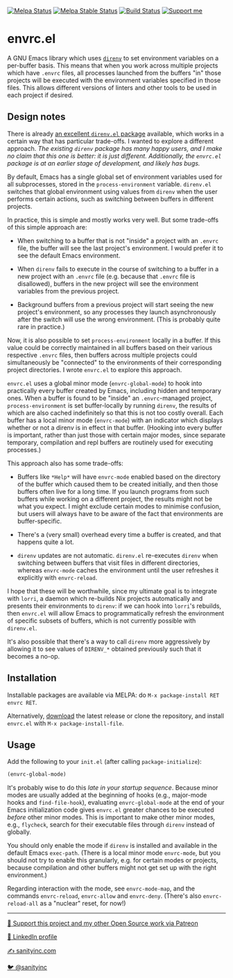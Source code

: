 [![Melpa Status](http://melpa.org/packages/envrc-badge.svg)](https://melpa.org/#/envrc)
[![Melpa Stable Status](http://stable.melpa.org/packages/envrc-badge.svg)](http://stable.melpa.org/#/envrc)
[![Build Status](https://github.com/purcell/envrc/workflows/CI/badge.svg)](https://github.com/purcell/envrc/actions)
<a href="https://www.patreon.com/sanityinc"><img alt="Support me" src="https://img.shields.io/badge/Support%20Me-%F0%9F%92%97-ff69b4.svg"></a>

# envrc.el

A GNU Emacs library which uses [`direnv`](https://direnv.net/) to set
environment variables on a per-buffer basis. This means that when you
work across multiple projects which have `.envrc` files, all processes
launched from the buffers "in" those projects will be executed with
the environment variables specified in those files. This allows
different versions of linters and other tools to be used in each
project if desired.

## Design notes

There is already [an excellent `direnv.el`
package](https://github.com/wbolster/emacs-direnv) available, which
works in a certain way that has particular trade-offs. I wanted to
explore a different approach. *The existing `direnv` package has many
happy users, and I make no claim that this one is better: it is just
different. Additionally, the `envrc.el` package is at an earlier stage
of development, and likely has bugs.*

By default, Emacs has a single global set of environment variables
used for all subprocesses, stored in the `process-environment`
variable. `direnv.el` switches that global environment using values
from `direnv` when the user performs certain actions, such as
switching between buffers in different projects.

In practice, this is simple and mostly works very well. But some
trade-offs of this simple approach are:

* When switching to a buffer that is not "inside" a project with an
  `.envrc` file, the buffer will see the last project's environment. I
  would prefer it to see the default Emacs environment.

* When `direnv` fails to execute in the course of switching to a
  buffer in a new project with an `.envrc` file (e.g. because that
  `.envrc` file is disallowed), buffers in the new project will see the
  environment variables from the previous project.

* Background buffers from a previous project will start seeing the new
  project's environment, so any processes they launch asynchronously
  after the switch will use the wrong environment. (This is probably
  quite rare in practice.)

Now, it is also possible to set `process-environment` locally in a
buffer. If this value could be correctly maintained in all buffers
based on their various respective `.envrc` files, then buffers across
multiple projects could simultaneously be "connected" to the
environments of their corresponding project directories. I wrote
`envrc.el` to explore this approach.

`envrc.el` uses a global minor mode (`envrc-global-mode`) to hook into
practically every buffer created by Emacs, including hidden and
temporary ones. When a buffer is found to be "inside" an
`.envrc`-managed project, `process-environment` is set buffer-locally
by running `direnv`, the results of which are also cached indefinitely
so that this is not too costly overall. Each buffer has a local minor
mode (`envrc-mode`) with an indicator which displays whether or not a
direnv is in effect in that buffer. (Hooking into every buffer is
important, rather than just those with certain major modes, since
separate temporary, compilation and repl buffers are routinely used
for executing processes.)

This approach also has some trade-offs:

* Buffers like `*Help*` will have `envrc-mode` enabled based on the
  directory of the buffer which caused them to be created initially,
  and then those buffers often live for a long time. If you launch
  programs from such buffers while working on a different project, the
  results might not be what you expect. I might exclude certain modes
  to minimise confusion, but users will always have to be aware of the
  fact that environments are buffer-specific.

* There's a (very small) overhead every time a buffer is created, and
  that happens quite a lot.

* `direnv` updates are not automatic. `direnv.el` re-executes `direnv`
  when switching between buffers that visit files in different
  directories, whereas `envrc-mode` caches the environment until the
  user refreshes it explicitly with `envrc-reload`.

I hope that these will be worthwhile, since my ultimate goal is to
integrate with `lorri`, a daemon which re-builds Nix projects
automatically and presents their environments to `direnv`: if we can
hook into `lorri`'s rebuilds, then `envrc.el` will allow Emacs to
programmatically refresh the environment of specific subsets of
buffers, which is not currently possible with `direnv.el`.

It's also possible that there's a way to call `direnv` more
aggressively by allowing it to see values of `DIRENV_*` obtained
previously such that it becomes a no-op.

## Installation

Installable packages are available via MELPA: do
`M-x package-install RET envrc RET`.

Alternatively, [download][]
the latest release or clone the repository, and install
`envrc.el` with `M-x package-install-file`.

## Usage

Add the following to your `init.el` (after calling `package-initialize`):

```el
(envrc-global-mode)
```

It's probably wise to do this *late in your startup sequence*. Because
minor modes are usually added at the beginning of hooks (e.g.,
major-mode hooks and `find-file-hook`), evaluating `envrc-global-mode`
at the end of your Emacs initialization code gives `envrc.el` greater
chances to be executed *before* other minor modes. This is important
to make other minor modes, e.g., `flycheck`, search for their
executable files through `direnv` instead of globally.

You should only enable the mode if `direnv` is installed and available
in the default Emacs `exec-path`. (There is a local minor mode
`envrc-mode`, but you should not try to enable this granularly,
e.g. for certain modes or projects, because compilation and other
buffers might not get set up with the right environment.)

Regarding interaction with the mode, see `envrc-mode-map`, and the
commands `envrc-reload`, `envrc-allow` and `envrc-deny`. (There's also
`envrc-reload-all` as a "nuclear" reset, for now!)

[download]: https://github.com/purcell/envrc/tags


<hr>


[💝 Support this project and my other Open Source work via Patreon](https://www.patreon.com/sanityinc)

[💼 LinkedIn profile](https://uk.linkedin.com/in/stevepurcell)

[✍ sanityinc.com](http://www.sanityinc.com/)

[🐦 @sanityinc](https://twitter.com/sanityinc)
